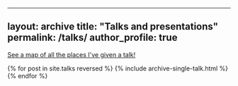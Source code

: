 
---
layout: archive
title: "Talks and presentations"
permalink: /talks/
author_profile: true
---

<p style="text-decoration:underline;"><a href="/talkmap.html">See a map of all the places I've given a talk!</a></p>

{% for post in site.talks reversed %}
  {% include archive-single-talk.html %}
{% endfor %}
